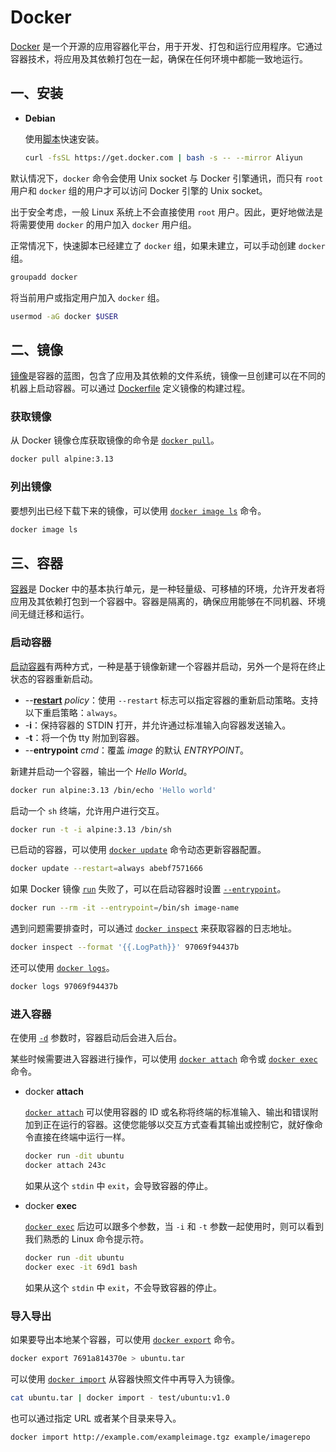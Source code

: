 # Docker

[Docker](https://www.docker.com/) 是一个开源的应用容器化平台，用于开发、打包和运行应用程序。它通过容器技术，将应用及其依赖打包在一起，确保在任何环境中都能一致地运行。

## 一、安装

- **Debian**

  使用[脚本](https://docs.docker.com/engine/install/debian/#install-using-the-convenience-script)快速安装。
  
  ```sh
  curl -fsSL https://get.docker.com | bash -s -- --mirror Aliyun
  ```

默认情况下，`docker` 命令会使用 Unix socket 与 Docker 引擎通讯，而只有 `root` 用户和 `docker` 组的用户才可以访问 Docker 引擎的 Unix socket。

出于安全考虑，一般 Linux 系统上不会直接使用 `root` 用户。因此，更好地做法是将需要使用 `docker` 的用户加入 `docker` 用户组。

正常情况下，快速脚本已经建立了 `docker` 组，如果未建立，可以手动创建 `docker` 组。

```sh
groupadd docker
```

将当前用户或指定用户加入 `docker` 组。

```sh
usermod -aG docker $USER
```

## 二、镜像

[镜像](https://docs.docker.com/reference/cli/docker/image/)是容器的蓝图，包含了应用及其依赖的文件系统，镜像一旦创建可以在不同的机器上启动容器。可以通过 [Dockerfile](https://docs.docker.com/reference/dockerfile/) 定义镜像的构建过程。

### 获取镜像

从 Docker 镜像仓库获取镜像的命令是 [`docker pull`](https://docs.docker.com/reference/cli/docker/image/pull/)。

```sh
docker pull alpine:3.13
```

### 列出镜像

要想列出已经下载下来的镜像，可以使用 [`docker image ls`](https://docs.docker.com/reference/cli/docker/image/ls/) 命令。

```sh
docker image ls
```

## 三、容器

[容器](https://docs.docker.com/reference/cli/docker/container/)是 Docker 中的基本执行单元，是一种轻量级、可移植的环境，允许开发者将应用及其依赖打包到一个容器中。容器是隔离的，确保应用能够在不同机器、环境间无缝迁移和运行。

### 启动容器

[启动容器](https://docs.docker.com/reference/cli/docker/container/run/)有两种方式，一种是基于镜像新建一个容器并启动，另外一个是将在终止状态的容器重新启动。

- --[**restart**](https://docs.docker.com/reference/cli/docker/container/run/#restart) *policy*：使用 `--restart` 标志可以指定容器的重新启动策略。支持以下重启策略：`always`。
- -**i**：保持容器的 STDIN 打开，并允许通过标准输入向容器发送输入。
- -**t**：将一个伪 tty 附加到容器。
- --**entrypoint** *cmd*：覆盖 *image* 的默认 *ENTRYPOINT*。

新建并启动一个容器，输出一个 *Hello World*。

```sh
docker run alpine:3.13 /bin/echo 'Hello world'
```

启动一个 `sh` 终端，允许用户进行交互。

```sh
docker run -t -i alpine:3.13 /bin/sh
```

已启动的容器，可以使用 [`docker update`](https://docs.docker.com/reference/cli/docker/container/update/) 命令动态更新容器配置。

```sh
docker update --restart=always abebf7571666
```

如果 Docker 镜像 [`run`](https://docs.docker.com/reference/cli/docker/container/run/) 失败了，可以在启动容器时设置 [`--entrypoint`](https://docs.docker.com/engine/containers/run/#default-entrypoint)。

```sh
docker run --rm -it --entrypoint=/bin/sh image-name
```

遇到问题需要排查时，可以通过 [`docker inspect`](https://docs.docker.com/reference/cli/docker/inspect/) 来获取容器的日志地址。

```sh
docker inspect --format '{{.LogPath}}' 97069f94437b
```

还可以使用 [`docker logs`](https://docs.docker.com/reference/cli/docker/container/logs/)。

```sh
docker logs 97069f94437b
```

### 进入容器

在使用 [`-d`](https://docs.docker.com/reference/cli/docker/container/run/#detach) 参数时，容器启动后会进入后台。

某些时候需要进入容器进行操作，可以使用 [`docker attach`](https://docs.docker.com/reference/cli/docker/container/attach/) 命令或 [`docker exec`](https://docs.docker.com/reference/cli/docker/container/exec/) 命令。

- docker **attach**

  [`docker attach`](https://docs.docker.com/reference/cli/docker/container/attach/) 可以使用容器的 ID 或名称将终端的标准输入、输出和错误附加到正在运行的容器。这使您能够以交互方式查看其输出或控制它，就好像命令直接在终端中运行一样。

  ```sh
  docker run -dit ubuntu
  docker attach 243c
  ```

  如果从这个 `stdin` 中 `exit`，会导致容器的停止。

- docker **exec**

  [`docker exec`](https://docs.docker.com/reference/cli/docker/container/exec/) 后边可以跟多个参数，当 `-i` 和 `-t` 参数一起使用时，则可以看到我们熟悉的 Linux 命令提示符。

  ```sh
  docker run -dit ubuntu
  docker exec -it 69d1 bash
  ```

  如果从这个 `stdin` 中 `exit`，不会导致容器的停止。

### 导入导出

如果要导出本地某个容器，可以使用 [`docker export`](https://docs.docker.com/reference/cli/docker/container/export/) 命令。

```sh
docker export 7691a814370e > ubuntu.tar
```

可以使用 [`docker import`](https://docs.docker.com/reference/cli/docker/image/import/) 从容器快照文件中再导入为镜像。

```sh
cat ubuntu.tar | docker import - test/ubuntu:v1.0
```

也可以通过指定 URL 或者某个目录来导入。

```sh
docker import http://example.com/exampleimage.tgz example/imagerepo
```

